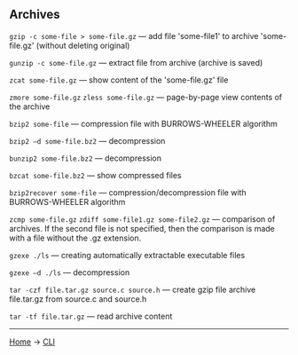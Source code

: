 ## Archives

`gzip -c some-file > some-file.gz` — add file 'some-file1' to archive 'some-file.gz' (without deleting original)

`gunzip -c some-file.gz` — extract file from archive (archive is saved)

`zcat some-file.gz` — show content of the 'some-file.gz' file

`zmore some-file.gz` `zless some-file.gz`  — page-by-page view contents of the archive

`bzip2 some-file` — compression file with BURROWS-WHEELER algorithm

`bzip2 –d some-file.bz2` — decompression

`bunzip2 some-file.bz2` — decompression

`bzcat some-file.bz2` — show compressed files

`bzip2recover some-file`  — compression/decompression file with BURROWS-WHEELER algorithm

`zcmp some-file.gz` `zdiff some-file1.gz some-file2.gz` — comparison of archives. If the second file is not specified, then the comparison is made with a file without the .gz extension.

`gzexe ./ls` — creating automatically extractable executable files

`gzexe –d ./ls` — decompression

`tar -czf file.tar.gz source.c source.h` — create gzip file archive file.tar.gz from source.c and source.h

`tar -tf file.tar.gz` — read archive content


---

[Home](../README.md) -> [CLI](cli.md)
